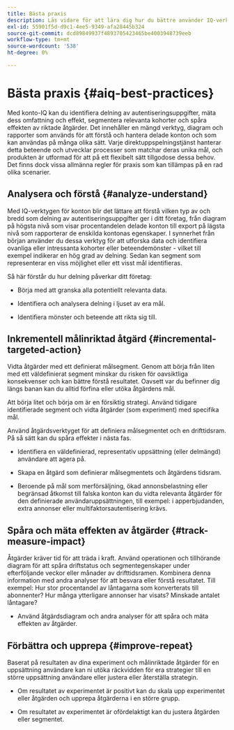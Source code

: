 ```yaml
---
title: Bästa praxis
description: Läs vidare för att lära dig hur du bättre använder IQ-verktyget för konton.
exl-id: 55901f5d-d9c1-4ee5-9349-afa28445b324
source-git-commit: dcd89849937f4893705423465be4003948739eeb
workflow-type: tm+mt
source-wordcount: '538'
ht-degree: 0%

---
```


# Bästa praxis {#aiq-best-practices}

Med konto-IQ kan du identifiera delning av autentiseringsuppgifter, mäta dess omfattning och effekt, segmentera relevanta kohorter och spåra effekten av riktade åtgärder. Det innehåller en mängd verktyg, diagram och rapporter som används för att förstå och hantera delade konton och som kan användas på många olika sätt. Varje direktuppspelningstjänst hanterar detta beteende och utvecklar processer som matchar deras unika mål, och produkten är utformad för att på ett flexibelt sätt tillgodose dessa behov.  Det finns dock vissa allmänna regler för praxis som kan tillämpas på en rad olika scenarier.

## Analysera och förstå {#analyze-understand}

Med IQ-verktygen för konton blir det lättare att förstå vilken typ av och bredd som delning av autentiseringsuppgifter ger i ditt företag, från diagram på högsta nivå som visar procentandelen delade konton till export på lägsta nivå som rapporterar de enskilda kontonas egenskaper. I synnerhet från början använder du dessa verktyg för att utforska data och identifiera ovanliga eller intressanta kohorter eller beteendemönster - vilket till exempel indikerar en hög grad av delning. Sedan kan segment som representerar en viss möjlighet eller ett visst mål identifieras.

Så här förstår du hur delning påverkar ditt företag:

* Börja med att granska alla potentiellt relevanta data.

* Identifiera och analysera delning i ljuset av era mål.

* Identifiera mönster och beteende att rikta sig till.

## Inkrementell målinriktad åtgärd {#incremental-targeted-action}

Vidta åtgärder med ett definierat målsegment. Genom att börja från liten med ett väldefinierat segment minskar du risken för oavsiktliga konsekvenser och kan bättre förstå resultatet. Oavsett var du befinner dig längs banan kan du alltid förfina eller utöka åtgärdens mål.

Att börja litet och börja om är en försiktig strategi. Använd tidigare identifierade segment och vidta åtgärder (som experiment) med specifika mål.

Använd åtgärdsverktyget för att definiera målsegmentet och en drifttidsram. På så sätt kan du spåra effekter i nästa fas.

* Identifiera en väldefinierad, representativ uppsättning (eller delmängd) användare att agera på.

* Skapa en åtgärd som definierar målsegmentets och åtgärdens tidsram.

* Beroende på mål som merförsäljning, ökad annonsbelastning eller begränsad åtkomst till falska konton kan du vidta relevanta åtgärder för den definierade användaruppsättningen, till exempel: i apperbjudanden, extra annonser eller multifaktorsautentisering krävs.

<!--If necessary, gauge the affect [by measuring the impact of actions taken](#track-measure-impact).-->

## Spåra och mäta effekten av åtgärder {#track-measure-impact}

Åtgärder kräver tid för att träda i kraft. Använd operationen och tillhörande diagram för att spåra driftstatus och segmentegenskaper under efterföljande veckor eller månader av drifttidsramen. Kombinera denna information med andra analyser för att besvara eller förstå resultatet. Till exempel: Hur stor procentandel av låntagarna som konverterats till abonnenter? Hur många ytterligare annonser har visats? Minskade antalet låntagare?

* Använd åtgärdsdiagram och andra analyser för att spåra och mäta effekten av åtgärder.

## Förbättra och upprepa {#improve-repeat}

Baserat på resultaten av dina experiment och målinriktade åtgärder för en uppsättning användare kan ni utöka räckvidden för era strategier till en större uppsättning användare eller justera eller återställa strategin.

* Om resultatet av experimentet är positivt kan du skala upp experimentet eller åtgärden och upprepa åtgärderna i en större grupp.

* Om resultatet av experimentet är ofördelaktigt kan du justera åtgärden eller segmentet.

<!--

Best Practices
Account IQ enables you to maximize your business ROI, and eventually grow your subscribers and revenue by understanding subscriber usage patterns and password sharing. Read on to know how you can make the best use of Account IQ to manage credential sharing.

Analyze and understand
Authorized access of streaming services generates vast sums of data representing user activity. Use Account IQ analytics tools to explore the data and identify interesting cohorts or behavioral patterns that indicate sharing. Then, segments representing a particular opportunity or objective can be identified.

To understand nature and impact of sharing on your business:

Use Account IQ to access all relevant data.

Identify and analyze sharing in the context of your objectives.

Identify patterns and behavior to target.

Take targeted incremental action
To start small and ramp up is a prudent approach. Use previously identified segments, and take actions (as experiments) with specific objectives.

Identify a well-defined, representative subset of users in the segment to act on.

Depending on objectives such as upselling, increasing ad load, or mitigating access to fraudulent accounts, take relevant actions to include customer messaging or offers, extra ads, or requiring multi-factor authentication.

Target users are likely to respond to offers to upgrade and pay for sharing.

Align enterprise stakeholders to update strategy, such as:

Revisit partner agreements to enlist cooperation or concessions.

Simplify access and enhance the user experience for good customers.

Mitigate sharing by limiting access to obvious moochers.

If necessary, gauge the affect by measuring the impact of actions taken.

Track and measure the impact of actions
Once you have acted on some set of users within a segment, it is important to measure the effect of those actions over a subsequent period of weeks or months. For example, you would want to understand:

What percentage of borrowers converted to subscribers?

How many additional ads were viewed?

Did the number of borrowers decrease?

Account IQ's sophisticated machine learning based models help you analyze and measure the impacts of your experiments (or actions).

Improve and repeat
Based on the outcomes of your experiments and targeted actions on small groups of users, you can expand the reach of your strategies to rest of the user segment or reset the strategy and audience to act on.

Based on the usage insights from risk indices, sharing levels, and usage patterns, you can create experiments (or operations) and tailor your actions for strategic goals or desired outcomes.

If the results of the experiment are favorable, then you can scale up the experiment, and repeat those actions on a larger group.

If the results of the experiment are unfavorable, then you can adjust your action or the experiment group.

Therefore, understanding, acting, and tracking are the keys to optimally mitigate and manage credential sharing in your subscribers.
-->
